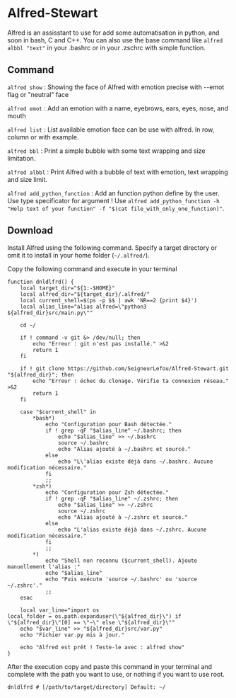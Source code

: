 # Alfred-Stewart

Alfred is an assisstant to use for add some automatisation in python, and soon in bash, C and C++. You can also use the base command like `alfred albbl "text"` in your .bashrc or in your .zschrc with simple function.

## Command

`alfred show` : Showing the face of Alfred with emotion precise with --emot flag or "neutral" face

`alfred emot` : Add an emotion with a name, eyebrows, ears, eyes, nose, and mouth

`alfred list` : List available emotion face can be use with alfred. In row, column or with example.

`alfred bbl` : Print a simple bubble with some text wrapping and size limitation.

`alfred albbl` : Print Alfred with a bubble of text with emotion, text wrapping and size limit.

`alfred add_python_function` : Add an function python define by the user. Use type specificator for argument ! Use `alfred add_python_function -h "Help text of your function" -f "$(cat file_with_only_one_function)"`.

## Download

Install Alfred using the following command. Specify a target directory or omit it to install in your home folder (`~/.alfred/`).

Copy the following command and execute in your terminal

```
function dnldlfrd() {
    local target_dir="${1:-$HOME}"
    local alfred_dir="${target_dir}/.alfred/"
    local current_shell=$(ps -p $$ | awk 'NR==2 {print $4}')
    local alias_line="alias alfred=\"python3 ${alfred_dir}src/main.py\""

    cd ~/

    if ! command -v git &> /dev/null; then
        echo "Erreur : git n'est pas installé." >&2
        return 1
    fi

    if ! git clone https://github.com/SeigneurLefou/Alfred-Stewart.git "${alfred_dir}"; then
        echo "Erreur : échec du clonage. Vérifie ta connexion réseau." >&2
        return 1
    fi

    case "$current_shell" in
        *bash*)
            echo "Configuration pour Bash détectée."
            if ! grep -qF "$alias_line" ~/.bashrc; then
                echo "$alias_line" >> ~/.bashrc
                source ~/.bashrc
                echo "Alias ajouté à ~/.bashrc et sourcé."
            else
                echo "L\'alias existe déjà dans ~/.bashrc. Aucune modification nécessaire."
            fi
            ;;
        *zsh*)
            echo "Configuration pour Zsh détectée."
            if ! grep -qF "$alias_line" ~/.zshrc; then
                echo "$alias_line" >> ~/.zshrc
                source ~/.zshrc
                echo "Alias ajouté à ~/.zshrc et sourcé."
            else
                echo "L'alias existe déjà dans ~/.zshrc. Aucune modification nécessaire."
            fi
            ;;
        *)
            echo "Shell non reconnu ($current_shell). Ajoute manuellement l'alias :"
            echo "$alias_line"
            echo "Puis exécute 'source ~/.bashrc' ou 'source ~/.zshrc'."
            ;;
    esac

    local var_line="import os
local_folder = os.path.expanduser(\"${alfred_dir}\") if \"${alfred_dir}\"[0] == \"~\" else \"${alfred_dir}\""
	echo "$var_line" >> "${alfred_dir}src/var.py"
	echo "Fichier var.py mis à jour."

    echo "Alfred est prêt ! Teste-le avec : alfred show"
}
```

After the execution copy and paste this command in your terminal and complete with the path you want to use, or nothing if you want to use root.

```
dnldlfrd # [/path/to/target/directory] Default: ~/
```

